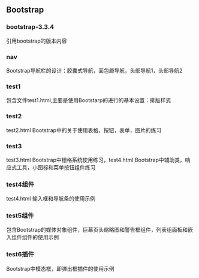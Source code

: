 ## Bootstrap

### bootstrap-3.3.4
引用bootstrap的版本内容

### nav
Bootstrap导航栏的设计：胶囊式导航，面包屑导航，头部导航1，头部导航2

### test1
包含文件test1.html,主要是使用Bootstarp的进行的基本设置：排版样式

### test2
test2.html Bootstrap中的关于使用表格，按钮，表单，图片的练习

### test3
test3.html Bootstrap中栅格系统使用练习，test4.html Bootstrap中辅助类，响应式工具，小图标和菜单按钮组件练习 

### test4组件

test4.html 输入框和导航条的使用示例

### test5组件

包含Bootstrap的媒体对象组件，巨幕页头缩略图和警告框组件，列表组面板和嵌入组件组件的使用示例

### test6插件

Bootstrap中模态框，即弹出框插件的使用示例
